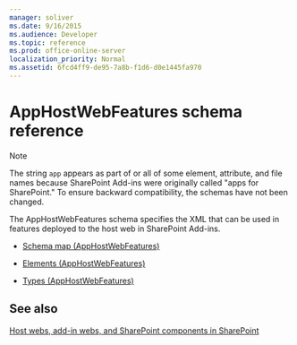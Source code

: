 ```yaml
---
manager: soliver
ms.date: 9/16/2015
ms.audience: Developer
ms.topic: reference
ms.prod: office-online-server
localization_priority: Normal
ms.assetid: 6fcd4ff9-de95-7a8b-f1d6-d0e1445fa970
---
```


# AppHostWebFeatures schema reference

> [!NOTE] 
> The string `app` appears as part of or all of some element, attribute, and file names because SharePoint Add-ins were originally called "apps for SharePoint." To ensure backward compatibility, the schemas have not been changed.

The AppHostWebFeatures schema specifies the XML that can be used in features deployed to the host web in SharePoint Add-ins.

- [Schema map (AppHostWebFeatures)](schema-map-apphostwebfeatures.md)

- [Elements (AppHostWebFeatures)](elements-apphostwebfeatures.md)

- [Types (AppHostWebFeatures)](types-apphostwebfeatures.md)


## See also

[Host webs, add-in webs, and SharePoint components in SharePoint](./sp-add-ins/host-webs-add-in-webs-and-sharepoint-components-in-sharepoint.md)








